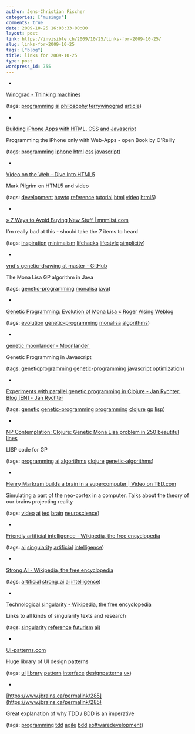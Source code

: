 ```yaml
---
author: Jens-Christian Fischer
categories: ["musings"]
comments: true
date: 2009-10-25 16:03:33+00:00
layout: post
link: https://invisible.ch/2009/10/25/links-for-2009-10-25/
slug: links-for-2009-10-25
tags: ["blog"]
title: links for 2009-10-25
type: post
wordpress_id: 755
---
```


  * 
                

[Winograd - Thinking machines](https://hci.stanford.edu/~winograd/papers/thinking-machines.html)


                
                

(tags: [programming](https://delicious.com/jaycee/programming) [ai](https://delicious.com/jaycee/ai) [philosophy](https://delicious.com/jaycee/philosophy) [terrywinograd](https://delicious.com/jaycee/terrywinograd) [article](https://delicious.com/jaycee/article))


            
  * 
                

[Building iPhone Apps with HTML, CSS and Javascript](https://building-iphone-apps.labs.oreilly.com/ch01.html)


                

Programming the iPhone only with Web-Apps  - open Book by O'Reilly


                

(tags: [programming](https://delicious.com/jaycee/programming) [iphone](https://delicious.com/jaycee/iphone) [html](https://delicious.com/jaycee/html) [css](https://delicious.com/jaycee/css) [javascript](https://delicious.com/jaycee/javascript))


            
  * 
                

[Video on the Web - Dive Into HTML5](https://diveintohtml5.org/video.html)


                

Mark Pilgrim on HTML5 and video


                

(tags: [development](https://delicious.com/jaycee/development) [howto](https://delicious.com/jaycee/howto) [reference](https://delicious.com/jaycee/reference) [tutorial](https://delicious.com/jaycee/tutorial) [html](https://delicious.com/jaycee/html) [video](https://delicious.com/jaycee/video) [html5](https://delicious.com/jaycee/html5))


            
  * 
                

[» 7 Ways to Avoid Buying New Stuff | mnmlist.com](https://mnmlist.com/7-ways-to-avoid-buying-new-stuff/)


                

I'm really bad at this - should take the 7 items to heard


                

(tags: [inspiration](https://delicious.com/jaycee/inspiration) [minimalism](https://delicious.com/jaycee/minimalism) [lifehacks](https://delicious.com/jaycee/lifehacks) [lifestyle](https://delicious.com/jaycee/lifestyle) [simplicity](https://delicious.com/jaycee/simplicity))


            
  * 
                

[ynd's genetic-drawing at master - GitHub](https://github.com/ynd/genetic-drawing)


                

The Mona Lisa GP algorithm in Java


                

(tags: [genetic-programming](https://delicious.com/jaycee/genetic-programming) [monalisa](https://delicious.com/jaycee/monalisa) [java](https://delicious.com/jaycee/java))


            
  * 
                

[Genetic Programming: Evolution of Mona Lisa «  Roger Alsing Weblog](https://rogeralsing.com/2008/12/07/genetic-programming-evolution-of-mona-lisa/)


                
                

(tags: [evolution](https://delicious.com/jaycee/evolution) [genetic-programming](https://delicious.com/jaycee/genetic-programming) [monalisa](https://delicious.com/jaycee/monalisa) [algorithms](https://delicious.com/jaycee/algorithms))


            
  * 
                

[genetic.moonlander - Moonlander ](https://genetic.moonlander.googlepages.com/)


                

Genetic Programming in Javascript


                

(tags: [geneticprogramming](https://delicious.com/jaycee/geneticprogramming) [genetic-programming](https://delicious.com/jaycee/genetic-programming) [javascript](https://delicious.com/jaycee/javascript) [optimization](https://delicious.com/jaycee/optimization))


            
  * 
                

[Experiments with parallel genetic programming in Clojure -  Jan Rychter: Blog [EN] - Jan Rychter](https://jan.rychter.com/enblog/2009/8/26/experiments-with-parallel-genetic-programming-in-clojure.html)


                
                

(tags: [genetic](https://delicious.com/jaycee/genetic) [genetic-programming](https://delicious.com/jaycee/genetic-programming) [programming](https://delicious.com/jaycee/programming) [clojure](https://delicious.com/jaycee/clojure) [gp](https://delicious.com/jaycee/gp) [lisp](https://delicious.com/jaycee/lisp))


            
  * 
                

[NP Contemplation: Clojure: Genetic Mona Lisa problem in 250 beautiful lines](https://npcontemplation.blogspot.com/2009/01/clojure-genetic-mona-lisa-problem-in.html)


                

LISP code for GP


                

(tags: [programming](https://delicious.com/jaycee/programming) [ai](https://delicious.com/jaycee/ai) [algorithms](https://delicious.com/jaycee/algorithms) [clojure](https://delicious.com/jaycee/clojure) [genetic-algorithms](https://delicious.com/jaycee/genetic-algorithms))


            
  * 
                

[Henry Markram builds a brain in a supercomputer | Video on TED.com](https://www.ted.com/talks/henry_markram_supercomputing_the_brain_s_secrets.html)


                

Simulating a part of the neo-cortex in a computer. Talks about the theory of our brains projecting reality


                

(tags: [video](https://delicious.com/jaycee/video) [ai](https://delicious.com/jaycee/ai) [ted](https://delicious.com/jaycee/ted) [brain](https://delicious.com/jaycee/brain) [neuroscience](https://delicious.com/jaycee/neuroscience))


            
  * 
                

[Friendly artificial intelligence - Wikipedia, the free encyclopedia](https://en.wikipedia.org/wiki/Friendly_AI)


                
                

(tags: [ai](https://delicious.com/jaycee/ai) [singularity](https://delicious.com/jaycee/singularity) [artificial](https://delicious.com/jaycee/artificial) [intelligence](https://delicious.com/jaycee/intelligence))


            
  * 
                

[Strong AI - Wikipedia, the free encyclopedia](https://en.wikipedia.org/wiki/Strong_ai)


                
                

(tags: [artificial](https://delicious.com/jaycee/artificial) [strong_ai](https://delicious.com/jaycee/strong_ai) [ai](https://delicious.com/jaycee/ai) [intelligence](https://delicious.com/jaycee/intelligence))


            
  * 
                

[Technological singularity - Wikipedia, the free encyclopedia](https://en.wikipedia.org/wiki/Technological_singularity)


                

Links to all kinds of singularity texts and research


                

(tags: [singularity](https://delicious.com/jaycee/singularity) [reference](https://delicious.com/jaycee/reference) [futurism](https://delicious.com/jaycee/futurism) [ai](https://delicious.com/jaycee/ai))


            
  * 
                

[UI-patterns.com](https://ui-patterns.com/)


                

Huge library of UI design patterns


                

(tags: [ui](https://delicious.com/jaycee/ui) [library](https://delicious.com/jaycee/library) [pattern](https://delicious.com/jaycee/pattern) [interface](https://delicious.com/jaycee/interface) [designpatterns](https://delicious.com/jaycee/designpatterns) [ux](https://delicious.com/jaycee/ux))


            
  * 
                

[https://www.jbrains.ca/permalink/285](https://www.jbrains.ca/permalink/285)


                

Great explanation of why TDD / BDD is an imperative


                

(tags: [programming](https://delicious.com/jaycee/programming) [tdd](https://delicious.com/jaycee/tdd) [agile](https://delicious.com/jaycee/agile) [bdd](https://delicious.com/jaycee/bdd) [softwaredevelopment](https://delicious.com/jaycee/softwaredevelopment))


            
